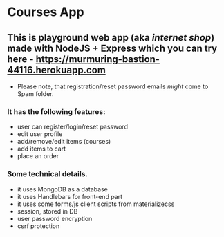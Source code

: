 # Courses App
## This is playground web app (aka *internet shop*) made with NodeJS + Express which you can try here - https://murmuring-bastion-44116.herokuapp.com
* Please note, that registration/reset password emails _might_ come to Spam folder. 


### It has the following features:
* user can register/login/reset password
* edit user profile
* add/remove/edit items (courses)
* add items to cart
* place an order

### Some technical details. 
* it uses MongoDB as a database
* it uses Handlebars for front-end part
* it uses some forms/js client scripts from materializecss
* session, stored in DB
* user password encryption
* csrf protection





